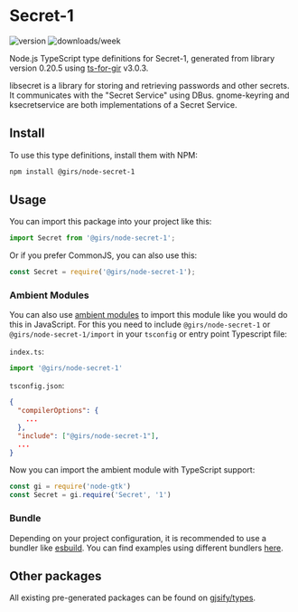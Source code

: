 
# Secret-1

![version](https://img.shields.io/npm/v/@girs/node-secret-1)
![downloads/week](https://img.shields.io/npm/dw/@girs/node-secret-1)


Node.js TypeScript type definitions for Secret-1, generated from library version 0.20.5 using [ts-for-gir](https://github.com/gjsify/ts-for-gir) v3.0.3.

libsecret is a library for storing and retrieving passwords and other secrets. It communicates with the "Secret Service" using DBus. gnome-keyring and ksecretservice are both implementations of a Secret Service.

## Install

To use this type definitions, install them with NPM:
```bash
npm install @girs/node-secret-1
```

## Usage

You can import this package into your project like this:
```ts
import Secret from '@girs/node-secret-1';
```

Or if you prefer CommonJS, you can also use this:
```ts
const Secret = require('@girs/node-secret-1');
```

### Ambient Modules

You can also use [ambient modules](https://github.com/gjsify/ts-for-gir/tree/main/packages/cli#ambient-modules) to import this module like you would do this in JavaScript.
For this you need to include `@girs/node-secret-1` or `@girs/node-secret-1/import` in your `tsconfig` or entry point Typescript file:

`index.ts`:
```ts
import '@girs/node-secret-1'
```

`tsconfig.json`:
```json
{
  "compilerOptions": {
    ...
  },
  "include": ["@girs/node-secret-1"],
  ...
}
```

Now you can import the ambient module with TypeScript support: 

```ts
const gi = require('node-gtk')
const Secret = gi.require('Secret', '1')
```


### Bundle

Depending on your project configuration, it is recommended to use a bundler like [esbuild](https://esbuild.github.io/). You can find examples using different bundlers [here](https://github.com/gjsify/ts-for-gir/tree/main/examples).

## Other packages

All existing pre-generated packages can be found on [gjsify/types](https://github.com/gjsify/types).

